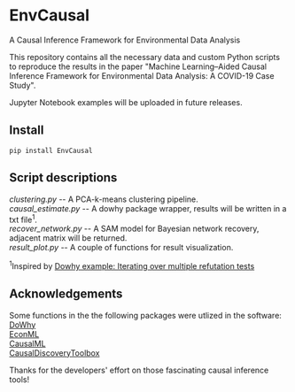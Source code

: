 # EnvCausal
A Causal Inference Framework for Environmental Data Analysis

This repository contains all the necessary data and custom Python scripts to reproduce the results in the paper "Machine Learning–Aided Causal Inference Framework for Environmental Data Analysis: A COVID-19 Case Study".

Jupyter Notebook examples will be uploaded in future releases.

## Install
`pip install EnvCausal`

## Script descriptions
  _clustering.py_ -- A PCA-k-means clustering pipeline.</br>
  _causal_estimate.py_ -- A dowhy package wrapper, results will be written in a txt file<sup>1</sup>. </br>
  _recover_network.py_ -- A SAM model for Bayesian network recovery, adjacent matrix will be returned.  </br>
  _result_plot.py_ -- A couple of functions for result visualization.</br>

<sup>1</sup>Inspired by [Dowhy example: Iterating over multiple refutation tests](https://github.com/microsoft/dowhy/blob/master/docs/source/example_notebooks/dowhy_refuter_notebook.ipynb)</br>

## Acknowledgements
  Some functions in the the following packages were utlized in the software:</br>
  [DoWhy](https://github.com/microsoft/dowhy)</br>
  [EconML](https://github.com/microsoft/EconML)</br>
  [CausalML](https://github.com/uber/causalml)</br>
  [CausalDiscoveryToolbox](https://github.com/FenTechSolutions/CausalDiscoveryToolbox)</br>
  
  Thanks for the developers' effort on those fascinating causal inference tools!
